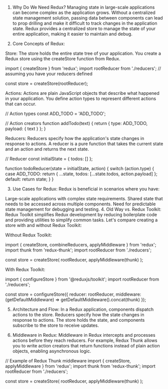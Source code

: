 1. Why Do We Need Redux?
Managing state in large-scale applications can become complex as the application grows. Without a centralized state management solution, passing data between components can lead to prop drilling and make it difficult to track changes in the application state. Redux provides a centralized store to manage the state of your entire application, making it easier to maintain and debug.

2. Core Concepts of Redux:

Store: The store holds the entire state tree of your application. You create a Redux store using the createStore function from Redux.

import { createStore } from 'redux';
import rootReducer from './reducers'; // assuming you have your reducers defined

const store = createStore(rootReducer);

Actions: Actions are plain JavaScript objects that describe what happened in your application. You define action types to represent different actions that can occur.

// Action types
const ADD_TODO = 'ADD_TODO';

// Action creators
function addTodo(text) {
  return {
    type: ADD_TODO,
    payload: {
      text
    }
  };
}

Reducers: Reducers specify how the application's state changes in response to actions. A reducer is a pure function that takes the current state and an action and returns the next state.

// Reducer
const initialState = {
  todos: []
};

function todoReducer(state = initialState, action) {
  switch (action.type) {
    case ADD_TODO:
      return {
        ...state,
        todos: [...state.todos, action.payload]
      };
    default:
      return state;
  }
}


3. Use Cases for Redux:
Redux is beneficial in scenarios where you have:

Large-scale applications with complex state requirements.
Shared state that needs to be accessed across multiple components.
Need for predictable state management for debugging and testing.
4. Old Way vs. Redux Toolkit:
Redux Toolkit simplifies Redux development by reducing boilerplate code and providing utilities to simplify common tasks. Let's compare creating a store with and without Redux Toolkit:

Without Redux Toolkit:

import { createStore, combineReducers, applyMiddleware } from 'redux';
import thunk from 'redux-thunk';
import rootReducer from './reducers';

const store = createStore(
  rootReducer,
  applyMiddleware(thunk)
);


With Redux Toolkit:

import { configureStore } from '@reduxjs/toolkit';
import rootReducer from './reducers';

const store = configureStore({
  reducer: rootReducer,
  middleware: (getDefaultMiddleware) => getDefaultMiddleware().concat(thunk)
});


5. Architecture and Flow:
In a Redux application, components dispatch actions to the store. Reducers specify how the state changes in response to actions. The store holds the state, and components subscribe to the store to receive updates.

6. Middleware in Redux:
Middleware in Redux intercepts and processes actions before they reach reducers. For example, Redux Thunk allows you to write action creators that return functions instead of plain action objects, enabling asynchronous logic.

// Example of Redux Thunk middleware
import { createStore, applyMiddleware } from 'redux';
import thunk from 'redux-thunk';
import rootReducer from './reducers';

const store = createStore(
  rootReducer,
  applyMiddleware(thunk)
);
